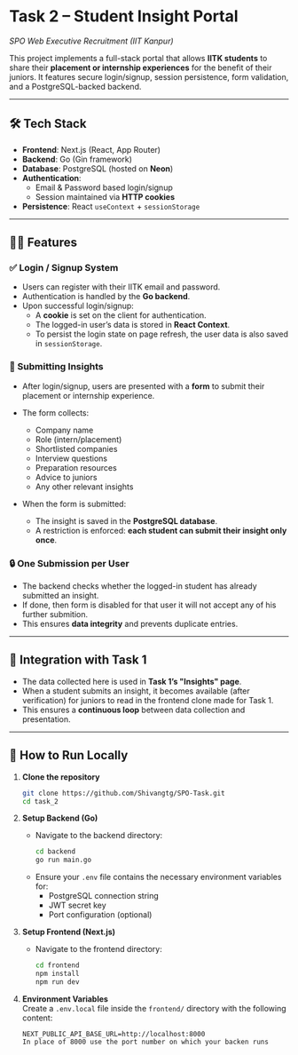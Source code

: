# Task 2 – Student Insight Portal  
_SPO Web Executive Recruitment (IIT Kanpur)_

This project implements a full-stack portal that allows **IITK students** to share their **placement or internship experiences** for the benefit of their juniors. It features secure login/signup, session persistence, form validation, and a PostgreSQL-backed backend.

---

## 🛠️ Tech Stack

- **Frontend**: Next.js (React, App Router)
- **Backend**: Go (Gin framework)
- **Database**: PostgreSQL (hosted on **Neon**)
- **Authentication**:
  - Email & Password based login/signup
  - Session maintained via **HTTP cookies**
- **Persistence**: React `useContext` + `sessionStorage`

---

## 👨‍💻 Features

### ✅ Login / Signup System

- Users can register with their IITK email and password.
- Authentication is handled by the **Go backend**.
- Upon successful login/signup:
  - A **cookie** is set on the client for authentication.
  - The logged-in user’s data is stored in **React Context**.
  - To persist the login state on page refresh, the user data is also saved in `sessionStorage`.

### 🧠 Submitting Insights

- After login/signup, users are presented with a **form** to submit their placement or internship experience.
- The form collects:
  - Company name
  - Role (intern/placement)
  - Shortlisted companies
  - Interview questions
  - Preparation resources
  - Advice to juniors
  - Any other relevant insights

- When the form is submitted:
  - The insight is saved in the **PostgreSQL database**.
  - A restriction is enforced: **each student can submit their insight only once**.

### 🔒 One Submission per User

- The backend checks whether the logged-in student has already submitted an insight.
- If done, then form is disabled for that user it will not accept any of his further submition.
- This ensures **data integrity** and prevents duplicate entries.

---

## 🔗 Integration with Task 1

- The data collected here is used in **Task 1’s "Insights" page**.
- When a student submits an insight, it becomes available (after verification) for juniors to read in the frontend clone made for Task 1.
- This ensures a **continuous loop** between data collection and presentation.

---

## 🧪 How to Run Locally

1. **Clone the repository**
   ```bash
   git clone https://github.com/Shivangtg/SPO-Task.git
   cd task_2
2. **Setup Backend (Go)**  
   - Navigate to the backend directory:
     ```bash
     cd backend
     go run main.go
     ```
   - Ensure your `.env` file contains the necessary environment variables for:
     - PostgreSQL connection string
     - JWT secret key
     - Port configuration (optional)

3. **Setup Frontend (Next.js)**  
   - Navigate to the frontend directory:
     ```bash
     cd frontend
     npm install
     npm run dev
     ```

4. **Environment Variables**  
   Create a `.env.local` file inside the `frontend/` directory with the following content:

   ```env
   NEXT_PUBLIC_API_BASE_URL=http://localhost:8000
   In place of 8000 use the port number on which your backen runs

